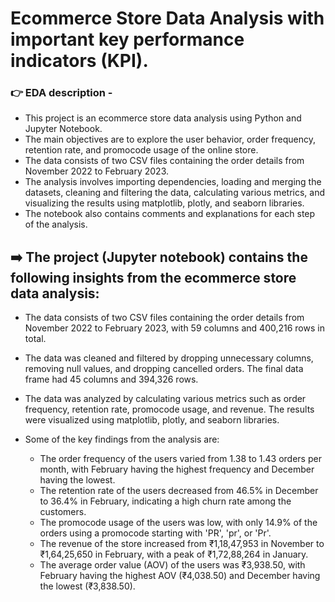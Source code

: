 # Ecommerce Store Data Analysis with important key performance indicators (KPI).

### 👉 EDA description - 
- This project is an ecommerce store data analysis using Python and Jupyter Notebook.
- The main objectives are to explore the user behavior, order frequency, retention rate, and promocode usage of the online store.
- The data consists of two CSV files containing the order details from November 2022 to February 2023.
- The analysis involves importing dependencies, loading and merging the datasets, cleaning and filtering the data, calculating various metrics, and visualizing the results using matplotlib, plotly, and seaborn libraries.
- The notebook also contains comments and explanations for each step of the analysis.


## ➡️ The project (Jupyter notebook) contains the following insights from the ecommerce store data analysis:

- The data consists of two CSV files containing the order details from November 2022 to February 2023, with 59 columns and 400,216 rows in total.
- The data was cleaned and filtered by dropping unnecessary columns, removing null values, and dropping cancelled orders. The final data frame had 45 columns and 394,326 rows.
- The data was analyzed by calculating various metrics such as order frequency, retention rate, promocode usage, and revenue. The results were visualized using matplotlib, plotly, and seaborn libraries.
- Some of the key findings from the analysis are:

    - The order frequency of the users varied from 1.38 to 1.43 orders per month, with February having the highest frequency and December having the lowest.
    - The retention rate of the users decreased from 46.5% in December to 36.4% in February, indicating a high churn rate among the customers.
    - The promocode usage of the users was low, with only 14.9% of the orders using a promocode starting with 'PR', 'pr', or 'Pr'.
    - The revenue of the store increased from ₹1,18,47,953 in November to ₹1,64,25,650 in February, with a peak of ₹1,72,88,264 in January.
    - The average order value (AOV) of the users was ₹3,938.50, with February having the highest AOV (₹4,038.50) and December having the lowest (₹3,838.50).

